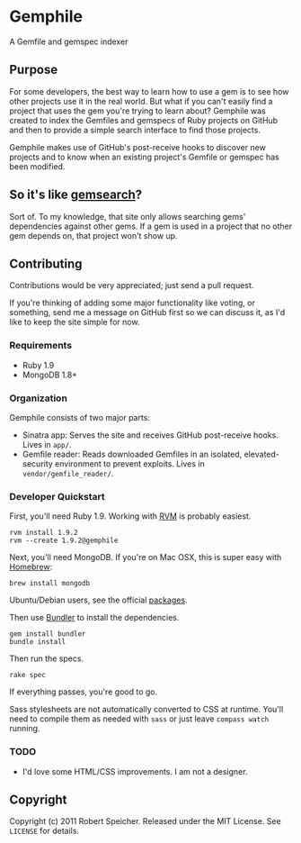 # Gemphile

A Gemfile and gemspec indexer

## Purpose

For some developers, the best way to learn how to use a gem is to see how other
projects use it in the real world. But what if you can't easily find a project
that uses the gem you're trying to learn about? Gemphile was created to index
the Gemfiles and gemspecs of Ruby projects on GitHub and then to provide a
simple search interface to find those projects.

Gemphile makes use of GitHub's post-receive hooks to discover new projects and
to know when an existing project's Gemfile or gemspec has been modified.

## So it's like [gemsearch](http://gemsearch.heroku.com/)?

Sort of. To my knowledge, that site only allows searching gems' dependencies
against other gems. If a gem is used in a project that no other gem depends on,
that project won't show up.

## Contributing

Contributions would be very appreciated; just send a pull request.

If you're thinking of adding some major functionality like voting, or
something, send me a message on GitHub first so we can discuss it, as I'd like
to keep the site simple for now.

### Requirements

* Ruby 1.9
* MongoDB 1.8+

### Organization

Gemphile consists of two major parts:

* Sinatra app: Serves the site and receives GitHub post-receive hooks. Lives in
  `app/`.
* Gemfile reader: Reads downloaded Gemfiles in an isolated, elevated-security
  environment to prevent exploits. Lives in `vendor/gemfile_reader/`.

### Developer Quickstart

First, you'll need Ruby 1.9. Working with [RVM](https://rvm.beginrescueend.com/)
is probably easiest.

    rvm install 1.9.2
    rvm --create 1.9.2@gemphile

Next, you'll need MongoDB. If you're on Mac OSX, this is super easy with
[Homebrew](https://github.com/mxcl/homebrew):

    brew install mongodb

Ubuntu/Debian users, see the official
[packages](http://www.mongodb.org/display/DOCS/Ubuntu+and+Debian+packages).

Then use [Bundler](http://gembundler.com/) to install the dependencies.

    gem install bundler
    bundle install

Then run the specs.

    rake spec

If everything passes, you're good to go.

Sass stylesheets are not automatically converted to CSS at runtime. You'll need
to compile them as needed with `sass` or just leave `compass watch` running.

### TODO

* I'd love some HTML/CSS improvements. I am not a designer.

## Copyright

Copyright (c) 2011 Robert Speicher. Released under the MIT License. See
`LICENSE` for details.

